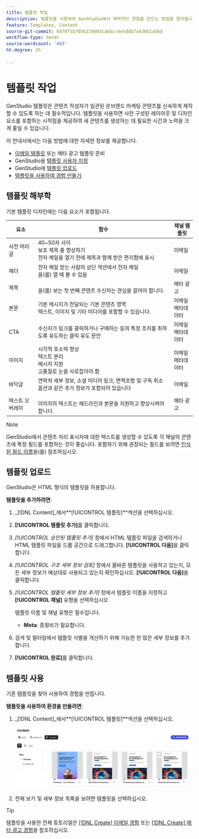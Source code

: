 ```yaml
---
title: 템플릿 작업
description: 템플릿을 사용하여 GenStudio에서 매력적인 경험을 만드는 방법을 알아봅니다.
feature: Templates, Content
source-git-commit: 6870f1b7056219d03cabbcc4e5ddbfa436b1a56d
workflow-type: tm+mt
source-wordcount: '443'
ht-degree: 2%

---
```



# 템플릿 작업

GenStudio 템플릿은 콘텐츠 작성자가 일관된 온브랜드 마케팅 콘텐츠를 신속하게 제작할 수 있도록 하는 데 필수적입니다. 템플릿을 사용하면 사전 구성된 레이아웃 및 디자인 요소를 포함하는 시작점을 제공하여 새 콘텐츠를 생성하는 데 필요한 시간과 노력을 크게 줄일 수 있습니다.

이 안내서에서는 다음 방법에 대한 자세한 정보를 제공합니다.

* [이메일 템플릿](email-template.md) 또는 메타 광고 템플릿 준비
* GenStudio용 [템플릿 사용자 지정](customize-template.md)
* GenStudio에 [템플릿 업로드](#upload-a-template)
* [템플릿을 사용하여 경험 만들기](#use-a-template)

## 템플릿 해부학

기본 템플릿 디자인에는 다음 요소가 포함됩니다.

| 요소 | 함수 | 채널 템플릿 |
| ------------ | ---------------------- | -------------------- |
| 사전 머리글 | 40~50자 사이 <br>보조 제목 줄 향상하기 <br>전자 메일을 열기 전에 제목과 함께 받은 편지함에 표시 | 이메일 |
| 헤더 | 전자 메일 받는 사람의 상단 섹션에서 전자 메일 <br>을(를) 열 때 볼 수 있음 | 이메일 |
| 제목 | <br>을(를) 보는 첫 번째 콘텐츠 수신자는 관심을 끌어야 합니다. | 메타 광고 |
| 본문 | 기본 메시지가 전달되는 기본 콘텐츠 영역 <br>텍스트, 이미지 및 기타 미디어를 포함할 수 있습니다. | 이메일<br>메타데이터 |
| CTA | 수신자가 링크를 클릭하거나 구매하는 등의 특정 조치를 취하도록 유도하는 클릭 유도 문안 | 이메일<br>메타데이터 |
| 이미지 | 시각적 호소력 향상 <br>텍스트 분리 <br>메시지 지원 <br>고품질로 눈을 사로잡아야 함 | 이메일<br>메타데이터 |
| 바닥글 | 연락처 세부 정보, 소셜 미디어 링크, 면책조항 및 구독 취소 옵션과 같은 추가 정보가 포함되어 있습니다 | 이메일 |
| 텍스트 오버레이 | <br> 이미지의 텍스트는 헤드라인과 본문을 지원하고 향상시켜야 합니다. | 메타 광고 |

>[!NOTE]
> 
>GenStudio에서 콘텐츠 자리 표시자에 대한 텍스트를 생성할 수 있도록 각 채널의 콘텐츠에 특정 필드를 포함하는 것이 좋습니다. 포함하기 위해 권장되는 필드를 보려면 [인식된 필드 이름](customize-template.md#recognized-field-names)을(를) 참조하십시오.

## 템플릿 업로드

GenStudio은 HTML 형식의 템플릿을 허용합니다.

**템플릿을 추가하려면**:

1. _[!DNL Content]_에서&#x200B;**[!UICONTROL 템플릿]**섹션을 선택하십시오.

1. **[!UICONTROL 템플릿 추가]**&#x200B;를 클릭합니다.

1. _[!UICONTROL 승인된 템플릿 추가]_ 창에서 HTML 템플릿 파일을 검색하거나 HTML 템플릿 파일을 드롭 공간으로 드래그합니다. **[!UICONTROL 다음]**&#x200B;을 클릭합니다.

1. _[!UICONTROL 구조 세부 정보 검토]_ 창에서 올바른 템플릿을 사용하고 있는지, 모든 세부 정보가 예상대로 사용되고 있는지 확인하십시오. **[!UICONTROL 다음]**&#x200B;을 클릭합니다.

1. _[!UICONTROL 템플릿 세부 정보 추가]_ 창에서 템플릿 이름을 지정하고 **[!UICONTROL 채널]** 유형을 선택하십시오.

   템플릿 이름 및 채널 유형은 필수입니다.

   * **Meta**: 종횡비가 필요합니다.
   <!-- **Display ads**: requires Dimensions -->

1. 검색 및 필터링에서 템플릿 식별을 개선하기 위해 가능한 한 많은 세부 정보를 추가합니다.

1. **[!UICONTROL 완료]**&#x200B;를 클릭합니다.

## 템플릿 사용

기존 템플릿을 찾아 사용하여 경험을 만듭니다.

**템플릿을 사용하여 환경을 만들려면**:

1. _[!DNL Content]_에서&#x200B;**[!UICONTROL 템플릿]**섹션을 선택하십시오.

   ![콘텐츠 템플릿 목록](../../assets/content-templates.png)

1. 전체 보기 및 세부 정보 목록을 보려면 템플릿을 선택하십시오.

>[!TIP]
>
>템플릿을 사용한 전체 튜토리얼은 [[!DNL Create] 이메일 경험](/help/tutorials/create-email-experience.md) 또는 [[!DNL Create] 메타 광고 경험](/help/tutorials/create-meta-ad.md)을 참조하십시오.

<!--  The create button in Content Template view does not work yet.
1. Click **[!UICONTROL Create Experience]** (paintbrush) from the upper right corner to use the template.
-->
